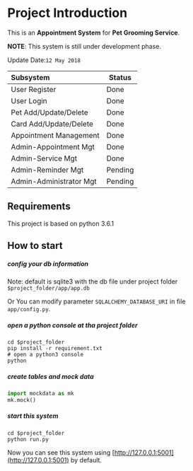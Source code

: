 # Project Introduction 

This is an **Appointment System** for **Pet Grooming Service**.

**NOTE**: This system is still under development phase. 

Update Date:`12 May 2018`


Subsystem|Status
:-- | --- 
User Register| Done 
User Login| Done 
Pet Add/Update/Delete| Done 
Card Add/Update/Delete| Done
Appointment Management| Done
Admin-Appointment Mgt| Done
Admin-Service Mgt| Done
Admin-Reminder Mgt| Pending
Admin-Administrator Mgt| Pending


## Requirements
This project is based on python 3.6.1

## How to start
##### config your db information 
Note: default is sqlite3 with the db file under project folder `$project_folder/app/app.db`

Or You can modify parameter `SQLALCHEMY_DATABASE_URI` in file  `app/config.py`.

##### open a python console at tha project folder
```shell
cd $project_folder
pip install -r requirement.txt
# open a python3 console
python
```
##### create tables and mock data
```python
import mockdata as mk
mk.mock()
```

##### start this system
```shell
cd $project_folder
python run.py
```
Now you can see this system using [http://127.0.0.1:5001](http://127.0.0.1:5001) by default.